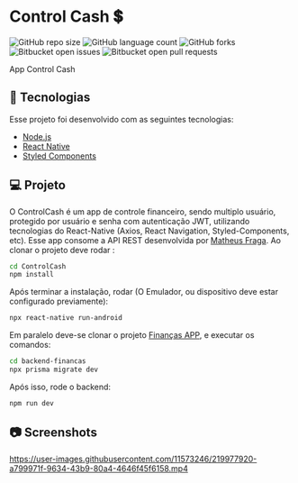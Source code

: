 # Control Cash 💲
![GitHub repo size](https://img.shields.io/github/repo-size/LeonardoMarconi/ControlCash?style=for-the-badge)
![GitHub language count](https://img.shields.io/github/languages/count/LeonardoMarconi/ControlCash?style=for-the-badge)
![GitHub forks](https://img.shields.io/github/forks/LeonardoMarconi/ControlCash?style=for-the-badge)
![Bitbucket open issues](https://img.shields.io/bitbucket/issues/LeonardoMarconi/ControlCash?style=for-the-badge)
![Bitbucket open pull requests](https://img.shields.io/bitbucket/pr-raw/LeonardoMarconi/ControlCash?style=for-the-badge)

App Control Cash

## 🚀 Tecnologias

Esse projeto foi desenvolvido com as seguintes tecnologias:

- [Node.js](https://nodejs.org/en/)
- [React Native](https://facebook.github.io/react-native/)
- [Styled Components](https://www.styled-components.com/)

## 💻 Projeto

O ControlCash é um app de controle financeiro, sendo multiplo usuário, protegido por usuário e senha com autenticação JWT, utilizando tecnologias do React-Native (Axios, React Navigation, Styled-Components, etc).
Esse app consome a API REST desenvolvida por [Matheus Fraga](https://github.com/devfraga/backend-financas). 
Ao clonar o projeto deve rodar :
```sh
cd ControlCash
npm install
```
Após terminar a instalação, rodar (O Emulador, ou dispositivo deve estar configurado previamente):
```sh
npx react-native run-android
```
Em paralelo deve-se clonar o projeto [Finanças APP](https://github.com/devfraga/backend-financas), e executar os comandos:
```sh
cd backend-financas
npx prisma migrate dev
```
Após isso, rode o backend:
```sh
npm run dev
```

## 📷 Screenshots  
https://user-images.githubusercontent.com/11573246/219977920-a799971f-9634-43b9-80a4-4646f45f6158.mp4

